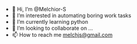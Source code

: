 - 👋 Hi, I’m @Melchior-S
- 👀 I’m interested in automating boring work tasks
- 🌱 I’m currently learning python
- 💞️ I’m looking to collaborate on ...
- 📫 How to reach me melchjs@gmail.com

<!---
Melchior-S/Melchior-S is a ✨ special ✨ repository because its `README.md` (this file) appears on your GitHub profile.
You can click the Preview link to take a look at your changes.
--->
